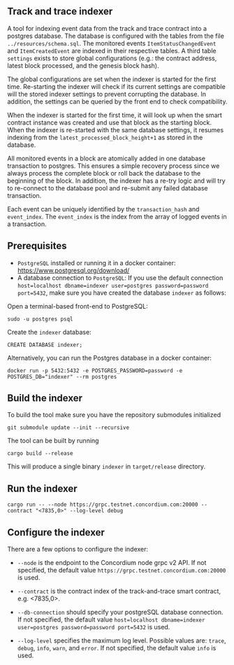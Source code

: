 ## Track and trace indexer

A tool for indexing event data from the track and trace contract into a postgres database. The database is configured with the tables from the file `../resources/schema.sql`. The monitored events `ItemStatusChangedEvent` and `ItemCreatedEvent` are indexed in their respective tables. A third table `settings` exists to store global configurations (e.g.: the contract address, latest block processed, and the genesis block hash). 

The global configurations are set when the indexer is started for the first time. Re-starting the indexer will check if its current settings are compatible will the stored indexer settings to prevent corrupting the database. In addition, the settings can be queried by the front end to check compatibility. 

When the indexer is started for the first time, it will look up when the smart contract instance was created and use that block as the starting block. When the indexer is re-started with the same database settings, it resumes indexing from the `latest_processed_block_height+1` as stored in the database.

All monitored events in a block are atomically added in one database transaction to postgres. This ensures a simple recovery process since we always process the complete block or roll back the database to the beginning of the block. In addition, the indexer has a re-try logic and will try to re-connect to the database pool and re-submit any failed database transaction.

Each event can be uniquely identified by the `transaction_hash` and `event_index`. The `event_index` is the index from the array of logged events in a transaction.

## Prerequisites

- `PostgreSQL` installed or running it in a docker container: https://www.postgresql.org/download/
-  A database connection to `PostgreSQL`: If you use the default connection `host=localhost dbname=indexer user=postgres password=password port=5432`, make sure you have created the database `indexer` as follows:

Open a terminal-based front-end to PostgreSQL:
```
sudo -u postgres psql
```

Create the `indexer` database:
```
CREATE DATABASE indexer;
```

Alternatively, you can run the Postgres database in a docker container:
```
docker run -p 5432:5432 -e POSTGRES_PASSWORD=password -e POSTGRES_DB="indexer" --rm postgres
```

## Build the indexer

To build the tool make sure you have the repository submodules initialized

```console
git submodule update --init --recursive
```

The tool can be built by running

```console
cargo build --release
```

This will produce a single binary `indexer` in `target/release` directory.

## Run the indexer

```console
cargo run -- --node https://grpc.testnet.concordium.com:20000 --contract "<7835,0>" --log-level debug
```

## Configure the indexer

There are a few options to configure the indexer:

- `--node` is the endpoint to the Concordium node grpc v2 API. If not specified, the default value `https://grpc.testnet.concordium.com:20000` is used.

- `--contract` is the contract index of the track-and-trace smart contract, e.g. <7835,0>.

- `--db-connection` should specify your postgreSQL database connection. If not specified, the default value `host=localhost dbname=indexer user=postgres password=password port=5432` is used.

- `--log-level` specifies the maximum log level. Possible values are: `trace`, `debug`, `info`, `warn`, and `error`. If not specified, the default value `info` is used.